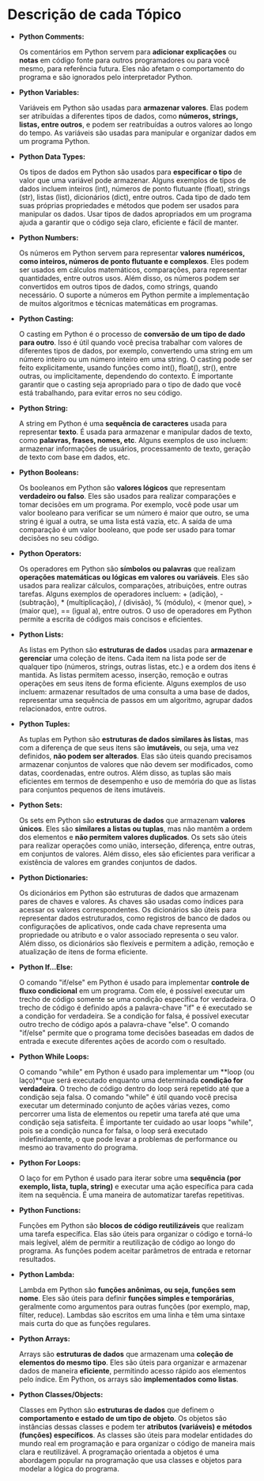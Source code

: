 # Descrição de cada Tópico

- **Python Comments:** 

    Os comentários em Python servem para **adicionar explicações** ou **notas** em código fonte para outros programadores ou para você mesmo, para referência futura. Eles não afetam o comportamento do programa e são ignorados pelo interpretador Python.

- **Python Variables:**

    Variáveis em Python são usadas para **armazenar valores**. Elas podem ser atribuídas a diferentes tipos de dados, como **números, strings, listas, entre outros**, e podem ser reatribuídas a outros valores ao longo do tempo. As variáveis são usadas para manipular e organizar dados em um programa Python.

- **Python Data Types:**

    Os tipos de dados em Python são usados para **especificar o tipo** de valor que uma variável pode armazenar. Alguns exemplos de tipos de dados incluem inteiros (int), números de ponto flutuante (float), strings (str), listas (list), dicionários (dict), entre outros. Cada tipo de dado tem suas próprias propriedades e métodos que podem ser usados para manipular os dados. Usar tipos de dados apropriados em um programa ajuda a garantir que o código seja claro, eficiente e fácil de manter.

- **Python Numbers:**

    Os números em Python servem para representar **valores numéricos, como inteiros, números de ponto flutuante e complexos**. Eles podem ser usados em cálculos matemáticos, comparações, para representar quantidades, entre outros usos. Além disso, os números podem ser convertidos em outros tipos de dados, como strings, quando necessário. O suporte a números em Python permite a implementação de muitos algoritmos e técnicas matemáticas em programas.

- **Python Casting:**

    O casting em Python é o processo de **conversão de um tipo de dado para outro**. Isso é útil quando você precisa trabalhar com valores de diferentes tipos de dados, por exemplo, convertendo uma string em um número inteiro ou um número inteiro em uma string. O casting pode ser feito explicitamente, usando funções como int(), float(), str(), entre outras, ou implicitamente, dependendo do contexto. É importante garantir que o casting seja apropriado para o tipo de dado que você está trabalhando, para evitar erros no seu código.

- **Python String:**

    A string em Python é uma **sequência de caracteres** usada para representar **texto**. É usada para armazenar e manipular dados de texto, como **palavras, frases, nomes, etc**. Alguns exemplos de uso incluem: armazenar informações de usuários, processamento de texto, geração de texto com base em dados, etc.

- **Python Booleans:**

    Os booleanos em Python são **valores lógicos** que representam **verdadeiro ou falso**. Eles são usados para realizar comparações e tomar decisões em um programa. Por exemplo, você pode usar um valor booleano para verificar se um número é maior que outro, se uma string é igual a outra, se uma lista está vazia, etc. A saída de uma comparação é um valor booleano, que pode ser usado para tomar decisões no seu código.

- **Python Operators:**

    Os operadores em Python são **símbolos ou palavras** que realizam **operações matemáticas ou lógicas em valores ou variáveis**. Eles são usados para realizar cálculos, comparações, atribuições, entre outras tarefas. Alguns exemplos de operadores incluem: + (adição), - (subtração), * (multiplicação), / (divisão), % (módulo), < (menor que), > (maior que), == (igual a), entre outros. O uso de operadores em Python permite a escrita de códigos mais concisos e eficientes.

- **Python Lists:**

    As listas em Python são **estruturas de dados** usadas para **armazenar e gerenciar** uma coleção de itens. Cada item na lista pode ser de qualquer tipo (números, strings, outras listas, etc.) e a ordem dos itens é mantida. As listas permitem acesso, inserção, remoção e outras operações em seus itens de forma eficiente. Alguns exemplos de uso incluem: armazenar resultados de uma consulta a uma base de dados, representar uma sequência de passos em um algoritmo, agrupar dados relacionados, entre outros.

- **Python Tuples:**

    As tuplas em Python são **estruturas de dados similares às listas**, mas com a diferença de que seus itens são **imutáveis**, ou seja, uma vez definidos, **não podem ser alterados**. Elas são úteis quando precisamos armazenar conjuntos de valores que não devem ser modificados, como datas, coordenadas, entre outros. Além disso, as tuplas são mais eficientes em termos de desempenho e uso de memória do que as listas para conjuntos pequenos de itens imutáveis.

- **Python Sets:**

    Os sets em Python são **estruturas de dados** que armazenam **valores únicos**. Eles são **similares a listas ou tuplas**, mas não mantêm a ordem dos elementos e **não permitem valores duplicados**. Os sets são úteis para realizar operações como união, interseção, diferença, entre outras, em conjuntos de valores. Além disso, eles são eficientes para verificar a existência de valores em grandes conjuntos de dados.

- **Python Dictionaries:**

    Os dicionários em Python são estruturas de dados que armazenam pares de chaves e valores. As chaves são usadas como índices para acessar os valores correspondentes. Os dicionários são úteis para representar dados estruturados, como registros de banco de dados ou configurações de aplicativos, onde cada chave representa uma propriedade ou atributo e o valor associado representa o seu valor. Além disso, os dicionários são flexíveis e permitem a adição, remoção e atualização de itens de forma eficiente.

- **Python If...Else:**

    O comando "if/else" em Python é usado para implementar **controle de fluxo condicional** em um programa. Com ele, é possível executar um trecho de código somente se uma condição específica for verdadeira. O trecho de código é definido após a palavra-chave "if" e é executado se a condição for verdadeira. Se a condição for falsa, é possível executar outro trecho de código após a palavra-chave "else". O comando "if/else" permite que o programa tome decisões baseadas em dados de entrada e execute diferentes ações de acordo com o resultado.

- **Python While Loops:**

    O comando "while" em Python é usado para implementar um **loop (ou laço)**que será executado enquanto uma determinada **condição for verdadeira**. O trecho de código dentro do loop será repetido até que a condição seja falsa. O comando "while" é útil quando você precisa executar um determinado conjunto de ações várias vezes, como percorrer uma lista de elementos ou repetir uma tarefa até que uma condição seja satisfeita. É importante ter cuidado ao usar loops "while", pois se a condição nunca for falsa, o loop será executado indefinidamente, o que pode levar a problemas de performance ou mesmo ao travamento do programa.

- **Python For Loops:**

    O laço for em Python é usado para iterar sobre uma **sequência (por exemplo, lista, tupla, string)** e executar uma ação específica para cada item na sequência. É uma maneira de automatizar tarefas repetitivas.

- **Python Functions:**

    Funções em Python são **blocos de código reutilizáveis** que realizam uma tarefa específica. Elas são úteis para organizar o código e torná-lo mais legível, além de permitir a reutilização de código ao longo do programa. As funções podem aceitar parâmetros de entrada e retornar resultados.

- **Python Lambda:**

    Lambda em Python são **funções anônimas, ou seja, funções sem nome**. Eles são úteis para definir **funções simples e temporárias**, geralmente como argumentos para outras funções (por exemplo, map, filter, reduce). Lambdas são escritos em uma linha e têm uma sintaxe mais curta do que as funções regulares.

- **Python Arrays:**

    Arrays são **estruturas de dados** que armazenam uma **coleção de elementos do mesmo tipo**. Eles são úteis para organizar e armazenar dados de maneira **eficiente**, permitindo acesso rápido aos elementos pelo índice. Em Python, os arrays são **implementados como listas**.

- **Python Classes/Objects:**

    Classes em Python são **estruturas de dados** que definem o **comportamento e estado de um tipo de objeto**. Os objetos são instâncias dessas classes e podem ter **atributos (variáveis) e métodos (funções) específicos**. As classes são úteis para modelar entidades do mundo real em programação e para organizar o código de maneira mais clara e reutilizável. A programação orientada a objetos é uma abordagem popular na programação que usa classes e objetos para modelar a lógica do programa.